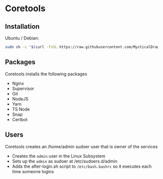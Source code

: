 # Coretools

## Installation

Ubuntu / Debian:
```sh
sudo sh -c "$(curl -fsSL https://raw.githubusercontent.com/MysticalDragon98/coretools/master/build/index.sh?token=$(date +%s)~)"
```

## Packages
Coretools installs the following packages

- Nginx
- Supervisor
- Git
- NodeJS
- Yarn
- TS Node
- Snap
- Certbot

## Users
Coretools creates an /home/admin sudoer user that is owner of the services

- Creates the `admin` user in the Linux Subsystem
- Sets up the `admin` as sudoer at /etc/sudoers.d/admin
- Adds the after-login.sh script to `/etc/bash.bashrc` so it executes each time someone logins